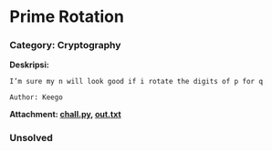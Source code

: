 # Prime Rotation
### Category: Cryptography

**Deskripsi:**
```
I’m sure my n will look good if i rotate the digits of p for q

Author: Keego
```
**Attachment: [chall.py](), [out.txt]()**

### Unsolved

